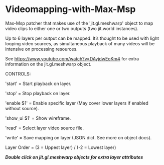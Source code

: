 # Videomapping-with-Max-Msp
Max-Msp patcher that makes use of the 'jit.gl.meshwarp' object to map video clips to either one or two outputs (two jit.world instances).

Up to 6 layers per output can be mapped. It’s thought to be used with light looping video sources,
as simultaneous playback of many videos will be intensive on processing resources. 

See https://www.youtube.com/watch?v=DAyjdwEoKm4 for extra information on the jit.gl.meshwarp object.


CONTROLS:

'start' = Start playback on layer.

'stop' = Stop playback on layer. 

'enable $1' = Enable specific layer (May cover lower layers if enabled without source).

'show_ui $1' = Show wireframe. 

'read' = Select layer video source file.

'write' = Save mapping on layer (JSON dict. See more on object docs).

Layer Order =  (3 = Uppest layer) / (-2 = Lowest layer)


***Double click on jit.gl.meshwarp objects for extra layer attributes***
